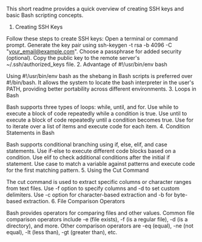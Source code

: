 This short readme provides a quick overview of creating SSH keys and basic Bash scripting concepts.

1. Creating SSH Keys

Follow these steps to create SSH keys:
Open a terminal or command prompt.
Generate the key pair using ssh-keygen -t rsa -b 4096 -C "your_email@example.com".
Choose a passphrase for added security (optional).
Copy the public key to the remote server's ~/.ssh/authorized_keys file.
2. Advantage of #!/usr/bin/env bash

Using #!/usr/bin/env bash as the shebang in Bash scripts is preferred over #!/bin/bash.
It allows the system to locate the bash interpreter in the user's PATH, providing better portability across different environments.
3. Loops in Bash

Bash supports three types of loops: while, until, and for.
Use while to execute a block of code repeatedly while a condition is true.
Use until to execute a block of code repeatedly until a condition becomes true.
Use for to iterate over a list of items and execute code for each item.
4. Condition Statements in Bash

Bash supports conditional branching using if, else, elif, and case statements.
Use if-else to execute different code blocks based on a condition.
Use elif to check additional conditions after the initial if statement.
Use case to match a variable against patterns and execute code for the first matching pattern.
5. Using the Cut Command

The cut command is used to extract specific columns or character ranges from text files.
Use -f option to specify columns and -d to set custom delimiters.
Use -c option for character-based extraction and -b for byte-based extraction.
6. File Comparison Operators

Bash provides operators for comparing files and other values.
Common file comparison operators include -e (file exists), -f (is a regular file), -d (is a directory), and more.
Other comparison operators are -eq (equal), -ne (not equal), -lt (less than), -gt (greater than), etc.
